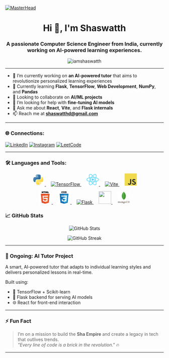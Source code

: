 [![MasterHead](https://github.com/iamshaswatth/iamshaswatth/assets/yourusername/animated-banner.gif)](https://github.com/iamshaswatth)

<h1 align="center">Hi 👋, I'm Shaswatth</h1>
<h3 align="center">A passionate Computer Science Engineer from India, currently working on AI-powered learning experiences.</h3>

<p align="center">
  <img src="https://komarev.com/ghpvc/?username=iamshaswatth&label=Profile%20views&color=0e75b6&style=flat" alt="iamshaswatth" />
</p>

---

- 🔭 I’m currently working on **an AI-powered tutor** that aims to revolutionize personalized learning experiences  
- 🌱 Currently learning **Flask**, **TensorFlow**, **Web Development**, **NumPy**, and **Pandas**  
- 👯 Looking to collaborate on **AI/ML projects**  
- 🤝 I’m looking for help with **fine-tuning AI models**  
- 💬 Ask me about **React**, **Vite**, and **Flask internals**  
- 📫 Reach me at **shaswatthd@gmail.com**

---

### 🌐 Connections:
<p align="left">
  <a href="https://linkedin.com/in/shaswatth_devaraj" target="blank"><img align="center" src="https://cdn.jsdelivr.net/gh/devicons/devicon/icons/linkedin/linkedin-original.svg" alt="LinkedIn" height="30" width="30" /></a>
  <a href="https://instagram.com/sha_obscurra" target="blank"><img align="center" src="https://img.icons8.com/?size=256&id=BrU2BBoRXiWq&format=png" alt="Instagram" height="30" width="30" /></a>
  <a href="https://www.leetcode.com/shaswatth" target="blank"><img align="center" src="https://upload.wikimedia.org/wikipedia/commons/1/19/LeetCode_logo_black.png" alt="LeetCode" height="30" width="30" /></a>
</p>

---

<h3 align="left">🛠️ Languages and Tools:</h3>

<!-- First Row -->
<p align="center">
  <a href="#" title="Python">
    <img src="https://raw.githubusercontent.com/devicons/devicon/master/icons/python/python-original.svg" alt="Python" width="40" height="40"/>
  </a>&nbsp;&nbsp;&nbsp;
  <a href="#" title="TensorFlow">
    <img src="https://www.vectorlogo.zone/logos/tensorflow/tensorflow-icon.svg" alt="TensorFlow" width="40" height="40"/>
  </a>&nbsp;&nbsp;&nbsp;
  <a href="#" title="React">
    <img src="https://raw.githubusercontent.com/devicons/devicon/master/icons/react/react-original.svg" alt="React" width="40" height="40"/>
  </a>&nbsp;&nbsp;&nbsp;
  <a href="#" title="Vite">
    <img src="https://www.vectorlogo.zone/logos/vitejsdev/vitejsdev-ar21~bgwhite.svg" alt="Vite" width="40" height="40"/>
  </a>&nbsp;&nbsp;&nbsp;
  <a href="#" title="JavaScript">
    <img src="https://raw.githubusercontent.com/devicons/devicon/master/icons/javascript/javascript-original.svg" alt="JavaScript" width="40" height="40"/>
  </a>
</p>


<!-- Second Row -->
<p align="center">
  <a href="#" title="HTML5">
    <img src="https://raw.githubusercontent.com/devicons/devicon/master/icons/html5/html5-original-wordmark.svg" alt="HTML5" width="40" height="40"/>
  </a>&nbsp;&nbsp;&nbsp;
  <a href="#" title="CSS3">
    <img src="https://raw.githubusercontent.com/devicons/devicon/master/icons/css3/css3-original-wordmark.svg" alt="CSS3" width="40" height="40"/>
  </a>&nbsp;&nbsp;&nbsp;
  <a href="#" title="Flask">
    <img src="https://www.vectorlogo.zone/logos/palletsprojects_flask/palletsprojects_flask-ar21.svg" alt="Flask" width="40" height="40"/>
  </a>&nbsp;&nbsp;&nbsp;
  <a href="#" title="Express">
    <img src="https://img.icons8.com/?size=256&id=2ZOaTclOqD4q&format=png" width="40" height="40"/>
  </a>&nbsp;&nbsp;&nbsp;
  <a href="#" title="MongoDB">
    <img src="https://raw.githubusercontent.com/devicons/devicon/master/icons/mongodb/mongodb-original-wordmark.svg" alt="MongoDB" width="40" height="40"/>
  </a>
</p>



### 📈 GitHub Stats

<p align="center">
  <img src="https://github-readme-stats.vercel.app/api?username=iamshaswatth&show_icons=true&locale=en&theme=tokyonight" alt="GitHub Stats" />
</p>

<p align="center">
  <img src="https://github-readme-streak-stats.herokuapp.com/?user=iamshaswatth&theme=tokyonight" alt="GitHub Streak" />
</p>

---

### 🚀 Ongoing: AI Tutor Project

A smart, AI-powered tutor that adapts to individual learning styles and delivers personalized lessons in real-time.

Built using:
- 🧠 TensorFlow + Scikit-learn
- 🧪 Flask backend for serving AI models
- 🌐 React for front-end interaction

---

### ⚡ Fun Fact

> I’m on a mission to build the **Sha Empire** and create a legacy in tech that outlives trends.  
> _"Every line of code is a brick in the revolution."_ 🔥

---

